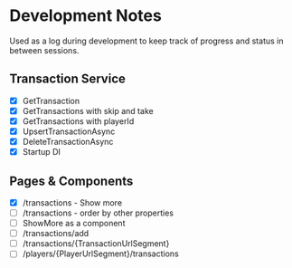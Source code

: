 # Development Notes

Used as a log during development to keep track of progress and status in between sessions.

## Transaction Service
- [x] GetTransaction
- [x] GetTransactions with skip and take
- [x] GetTransactions with playerId
- [x] UpsertTransactionAsync
- [x] DeleteTransactionAsync
- [x] Startup DI

## Pages & Components
- [x] /transactions - Show more
- [ ] /transactions - order by other properties
- [ ] ShowMore as a component
- [ ] /transactions/add
- [ ] /transactions/{TransactionUrlSegment}
- [ ] /players/{PlayerUrlSegment}/transactions